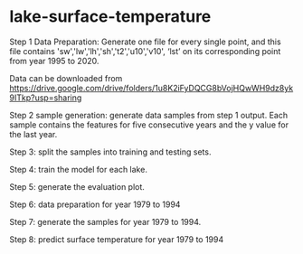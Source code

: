 # lake-surface-temperature
Step 1 Data Preparation: Generate one file for every single point, and this file contains 'sw','lw','lh','sh','t2','u10','v10', ‘lst’ on its corresponding point from year 1995 to 2020.

Data can be downloaded from https://drive.google.com/drive/folders/1u8K2iFyDQCG8bVojHQwWH9dz8yk9ITkp?usp=sharing

Step 2 sample generation: generate data samples from step 1 output. Each sample contains the features for five consecutive years and the y value for the last year.

Step 3: split the samples into training and testing sets.

Step 4: train the model for each lake.

Step 5: generate the evaluation plot.

Step 6: data preparation for year 1979 to 1994

Step 7: generate the samples for year 1979 to 1994.

Step 8: predict surface temperature for year 1979 to 1994

